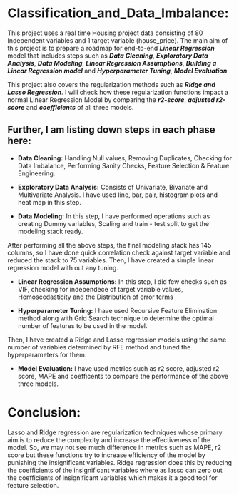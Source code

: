 # Classification_and_Data_Imbalance:

This project uses a real time Housing project data consisting of 80 Independent variables and 1 target variable (house_price). The main aim of this project is to prepare a roadmap for end-to-end ***Linear Regression*** model that includes steps such as ***Data Cleaning***, ***Exploratory Data Analysis***, ***Data Modeling***, ***Linear Regression Assumptions***, ***Building a Linear Regression model*** and ***Hyperparameter Tuning***, ***Model Evaluation***

This project also covers the regularization methods such as ***Ridge and Lasso Regression***. I will check how these regularization functions impact a normal Linear Regression Model by comparing the ***r2-score***, ***adjusted r2-score*** and ***coefficients*** of all three models.

## Further, I am listing down steps in each phase here:

* **Data Cleaning:**               Handling Null values, Removing Duplicates, Checking for Data Imbalance, Performing Sanity Checks, Feature Selection & Feature Engineering.

*  **Exploratory Data Analysis:**  Consists of Univariate, Bivariate and Multivariate Analysis. I have used line, bar, pair, histogram plots and heat map in this step.

*   **Data Modeling:**             In this step, I have performed operations such as creating Dummy variables, Scaling and train - test split to get the modeling stack ready.

After performing all the above steps, the final modeling stack has 145 columns, so I have done quick correlation check against target variable and reduced the stack to 75 variables. Then, I have created a simple linear regression model with out any tuning.


*  **Linear Regression Assumptions:**   In this step, I did few checks such as VIF, checking for independece of target variable values, Homoscedasticity and the Distribution of error terms

*  **Hyperparameter Tuning:**           I have used Recursive Feature Elimination method along with Grid Search technique to determine the optimal number of features to be used in the model.

Then, I have created a Ridge and Lasso regression models using the same number of variables determined by RFE method and tuned the hyperparameters for them.

* **Model Evaluation:** I have used metrics such as r2 score, adjusted r2 score, MAPE and coefficents to compare the performance of the above three models.

# Conclusion:

Lasso and Ridge regression are regularization techniques whose primary aim is to reduce the complexity and increase the effectiveness of the model. So, we may not see much difference in metrics such as MAPE, r2 score but these functions try to increase efficiency of the model by punishing the insignificant variables. Ridge regression does this by reducing the coefficients of the insignificant variables where as lasso can zero out the coefficients of insignificant variables which makes it a good tool for feature selection.

  
